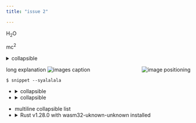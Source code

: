 ```yaml
---
title: "issue 2"

---
```


H<sub>2</sub>O

mc<sup>2</sup>

<details><summary>collapsible</summary>

```js
const working = burnout
```
</details>

<img align="right" alt="image positioning" src="https://camo.githubusercontent.com/b4b41004b2c9e533394e4cf4c5d66f9e2f196e44/68747470733a2f2f6d656469612e67697068792e636f6d2f6d656469612f6e52344c3130586c4a635365512f67697068792d646f776e73697a65642e676966">

<blockquotes>

long explanation
![images](https://camo.githubusercontent.com/b4b41004b2c9e533394e4cf4c5d66f9e2f196e44/68747470733a2f2f6d656469612e67697068792e636f6d2f6d656469612f6e52344c3130586c4a635365512f67697068792d646f776e73697a65642e676966)
caption

```command
$ snippet --syalalala
```
</blockquotes>

<!-- comment -->

- <details><summary>collapsible</summary>list
- <details><summary>collapsible</summary>list

<ul>
<li>multiline collapsible list</li>
<li><details><summary>Rust v1.28.0 with wasm32-uknown-unknown installed</summary>

```console
rustup default 1.28.0
rustup target add wasm32-unknown-unknown
```

</details></li>
</ul>

